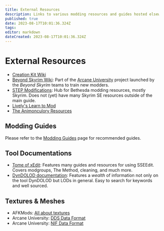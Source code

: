 ```yaml
---
title: External Resources
description: Links to various modding resources and guides hosted elsewhere on the internet.
published: true
date: 2023-08-17T10:01:36.324Z
tags: 
editor: markdown
dateCreated: 2023-08-17T10:01:36.324Z
---
```


# External Resources

- [Creation Kit Wiki](https://www.creationkit.com/index.php?title=Main_Page)
- [Beyond Skyrim Wiki](https://wiki.beyondskyrim.org/wiki/Main_Page): Part of the [Arcane University](https://wiki.beyondskyrim.org/wiki/Arcane_University:Main_Page) project launched by the *Beyond Skyrim* teams to train new modders.
- [STEP Modifications](https://stepmodifications.org/wiki/Main_Page): Hub for Bethesda modding resources, mostly Skyrim. Does not (yet) have many Skyrim SE resources outside of the main guide.
- [Lively's Learn to Mod](https://github.com/LivelyDismay/Learn-To-Mod/blob/main/Main.md)
- [The Animonculory Resources](https://github.com/The-Animonculory/Modding-Resources)

## Modding Guides

Please refer to the [Modding Guides](/skyforge/knowledge-base/modding-guides/) page for recommended guides.

## Tool Documentations

- [Tome of xEdit](https://tes5edit.github.io/docs/): Features many guides and resources for using SSEEdit. Covers modgroups, The Method, cleaning, and much more.
- [DynDOLOD documentation](https://dyndolod.info/): Features a *wealth* of information not only on the tool DynDOLOD but LODs in general. Easy to search for keywords and well sourced.

## Textures & Meshes

- AFKMods: [All about textures](https://www.afkmods.com/index.php?/topic/4283-all-about-textures/)
- Arcane University: [DDS Data Format](https://wiki.beyondskyrim.org/wiki/Arcane_University:DDS_Data_Format#)
- Arcane University: [NIF Data Format](https://www.afkmods.com/index.php?/topic/4283-all-about-textures/)